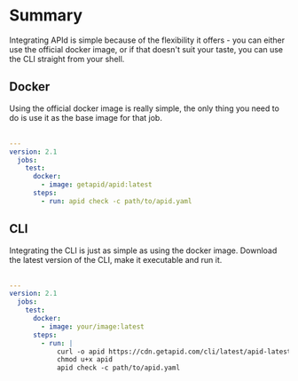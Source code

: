 # Summary

Integrating APId is simple because of the flexibility it offers - you can either use the official docker image, or if that doesn't suit your taste,
you can use the CLI straight from your shell.

## Docker

Using the official docker image is really simple, the only thing you need to do is use it as the base image for that job.
<br><br>

```yaml
---
version: 2.1
  jobs:
    test:
      docker:
        - image: getapid/apid:latest
      steps:
        - run: apid check -c path/to/apid.yaml
```

## CLI

Integrating the CLI is just as simple as using the docker image. Download the latest version of the CLI, make it executable and run it.
<br><br>

```yaml
---
version: 2.1
  jobs:
    test:
      docker:
        - image: your/image:latest
      steps:
        - run: |
            curl -o apid https://cdn.getapid.com/cli/latest/apid-latest-linux-amd64
            chmod u+x apid
            apid check -c path/to/apid.yaml
```
